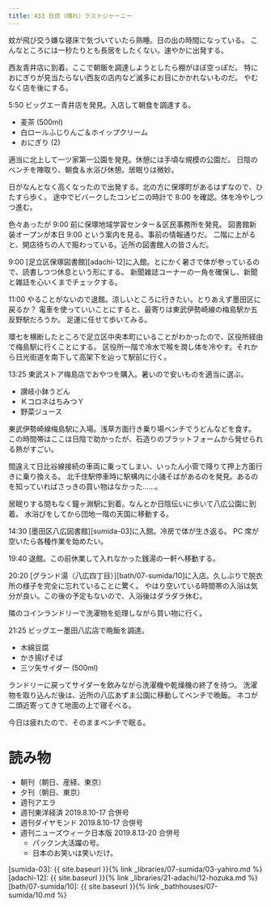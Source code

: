 ```yaml
---
title: 433 日目（晴れ）ラストジャーニー
---
```


蚊が飛び交う嫌な寝床で気づいていたら熟睡。日の出の時間になっている。
こんなところには一秒たりとも長居をしたくない。速やかに出発する。

西友青井店に到着。ここで朝飯を調達しようとしたら棚がほぼ空っぽだ。
特におにぎりが見当たらない西友の店内など滅多にお目にかかれないものだ。
やむなく店を後にする。

5:50 ビッグエー青井店を発見。入店して朝食を調達する。
* 麦茶 (500ml)
* 白ロールふじりんご＆ホイップクリーム
* おにぎり (2)

適当に北上して一ツ家第一公園を発見。休憩には手頃な規模の公園だ。
日陰のベンチを陣取り、朝食＆水浴び休憩。居眠りは微妙。

日がなんとなく高くなったので出発する。北の方に保塚町があるはずなので、ひたすら歩く。
途中でビバークしたコンビニの時計で 8:00 を確認。体を冷やしつつ進む。

色々あったが 9:00 前に保塚地域学習センター＆区民事務所を発見。
図書館新装オープンが本日 9:00 という案内を見る。事前の情報通りだ。
二階に上がると、開店待ちの人で賑わっている。近所の図書館人の皆さんだ。

9:00 [足立区保塚図書館][adachi-12]に入館。とにかく暑さで体が参っているので、読書しつつ休息という形にする。
新聞雑誌コーナーの一角を確保し、新聞と雑誌を心いくまでチェックする。

11:00 やることがないので退館。涼しいところに行きたい。とりあえず墨田区に戻るか？
電車を使っていいことにすると、最寄りは東武伊勢崎線の梅島駅か五反野駅だろうか。
足運に任せて歩いてみる。

環七を横断したところで足立区中央本町にいることがわかったので、区役所経由で梅島駅に行くことにする。
区役所一階で冷水で喉を潤し体を冷やす。それから日光街道を南下して高架下を辿って駅前に行く。

13:25 東武ストア梅島店でおやつを購入。暑いので安いものを適当に選ぶ。
* 讃岐小鉢うどん
* ＫコロネはちみつＹ
* 野菜ジュース

東武伊勢崎線梅島駅に入場。浅草方面行き乗り場ベンチでうどんなどを食す。
この時間帯はここは日陰で助かったが、石造りのプラットフォームから発せられる熱がすごい。

間違えて日比谷線接続の車両に乗ってしまい、いったん小菅で降りて押上方面行きに乗り換える。
北千住駅停車時に駅構内に小諸そばがあるのを発見。あるのを知っていればさっきの買い物はなかった……。

居眠りする間もなく鐘ヶ淵駅に到着。なんとか日陰伝いに歩いて八広公園に到着。
水浴びをしてから団地一階の天国に移動する。

14:30 [墨田区八広図書館][sumida-03]に入館。冷房で体が生き返る。
PC 席が空いたら各種作業を始めたい。

19:40 退館。この前休業して入れなかった銭湯の一軒へ移動する。

20:20 [グランド湯（八広四丁目）][bath/07-sumida/10]に入店。久しぶりで脱衣所の様子を完全に忘れていることに驚く。
やはり空いている時間帯の入浴は気分が良い。この後の予定もないので、入浴後はダラダラ休む。

隣のコインランドリーで洗濯物を処理しながら買い物に行く。

21:25 ビッグエー墨田八広店で晩飯を調達。
* 木綿豆腐
* かき揚げそば
* 三ツ矢サイダー (500ml)

ランドリーに戻ってサイダーを飲みながら洗濯機や乾燥機の終了を待つ。
洗濯物を取り込んだ後は、近所の八広あずま公園に移動してベンチで晩飯。
ネコが二頭近寄ってきて地面の上で寝そべる。

今日は疲れたので、そのままベンチで眠る。

# 読み物

* 朝刊（朝日、産経、東京）
* 夕刊（朝日、東京）
* 週刊アエラ
* 週刊東洋経済 2019.8.10-17 合併号
* 週刊ダイヤモンド 2019.8.10-17 合併号
* 週刊ニューズウィーク日本版 2019.8.13-20 合併号
  * パックン大活躍の号。
  * 日本のお笑いは笑いだけ。

[sumida-03]: {{ site.baseurl }}{% link _libraries/07-sumida/03-yahiro.md %}
[adachi-12]: {{ site.baseurl }}{% link _libraries/21-adachi/12-hozuka.md %}
[bath/07-sumida/10]: {{ site.baseurl }}{% link _bathhouses/07-sumida/10.md %}
